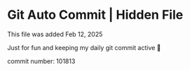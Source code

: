 # Git Auto Commit | Hidden File

This file was added Feb 12, 2025

Just for fun and keeping my daily git commit active 🤪

commit number: 101813

